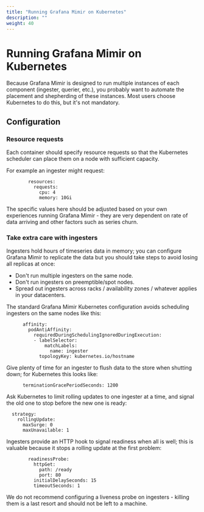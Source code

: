 ```yaml
---
title: "Running Grafana Mimir on Kubernetes"
description: ""
weight: 40
---
```


# Running Grafana Mimir on Kubernetes

Because Grafana Mimir is designed to run multiple instances of each component
(ingester, querier, etc.), you probably want to automate the placement
and shepherding of these instances. Most users choose Kubernetes to do
this, but it's not mandatory.

## Configuration

### Resource requests

Each container should specify resource requests so that the Kubernetes 
scheduler can place them on a node with sufficient capacity.

For example an ingester might request:

```
        resources:
          requests:
            cpu: 4
            memory: 10Gi
```

The specific values here should be adjusted based on your own
experiences running Grafana Mimir - they are very dependent on rate of data
arriving and other factors such as series churn.

### Take extra care with ingesters

Ingesters hold hours of timeseries data in memory; you can configure
Grafana Mimir to replicate the data but you should take steps to avoid losing
all replicas at once:

- Don't run multiple ingesters on the same node.
- Don't run ingesters on preemptible/spot nodes.
- Spread out ingesters across racks / availability zones / whatever
  applies in your datacenters.

The standard Grafana Mimir Kubernetes configuration avoids scheduling ingesters
on the same nodes like this:

```
      affinity:
        podAntiAffinity:
          requiredDuringSchedulingIgnoredDuringExecution:
          - labelSelector:
              matchLabels:
                name: ingester
            topologyKey: kubernetes.io/hostname
```

Give plenty of time for an ingester to flush data to the store when shutting 
down; for Kubernetes this looks like:

```
      terminationGracePeriodSeconds: 1200
```

Ask Kubernetes to limit rolling updates to one ingester at a time, and
signal the old one to stop before the new one is ready:

```
  strategy:
    rollingUpdate:
      maxSurge: 0
      maxUnavailable: 1
```

Ingesters provide an HTTP hook to signal readiness when all is well;
this is valuable because it stops a rolling update at the first
problem:

```
        readinessProbe:
          httpGet:
            path: /ready
            port: 80
          initialDelaySeconds: 15
          timeoutSeconds: 1
```

We do not recommend configuring a liveness probe on ingesters -
killing them is a last resort and should not be left to a machine.

